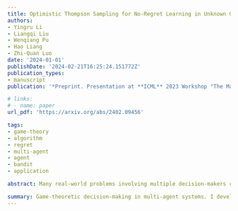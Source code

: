 ```yaml
---
title: Optimistic Thompson Sampling for No-Regret Learning in Unknown Games
authors:
- Yingru Li
- Liangqi Liu
- Wenqiang Pu
- Hao Liang
- Zhi-Quan Luo
date: '2024-01-01'
publishDate: '2024-02-21T16:25:24.151772Z'
publication_types:
- manuscript
publication: '*Preprint. Presentation at **ICML** 2023 Workshop "The Many Facets of Preference-Based Learning"*'

# links:
# - name: paper
url_pdf: 'https://arxiv.org/abs/2402.09456'

tags:
- game-theory
- algorithm
- regret
- multi-agent
- agent
- bandit
- application

abstract: Many real-world problems involving multiple decision-makers can be modeled as an unknown game characterized by bandit feedback. Addressing the challenges posed by bandit feedback and the curse of multi-agency, we developed Thompson sampling-type algorithms, leveraging information about opponent's action and reward structures. Our approach significantly reduces experimental budgets, achieving a more than tenfold reduction compared to baseline algorithms in practical applications like traffic routing and radar sensing. We demonstrate that, under certain assumptions about the reward structure, the regret bound exhibits merely a logarithmic dependence on the total action space size, effectively mitigating the curse of multi-agency. Additionally, this research introduces the Optimism-then-NoRegret framework, a novel contribution that integrates both our proposed methodologies and existing algorithms in the field.

summary: Game-theoretic decision-making in multi-agent systems. I developed optimistic TS type algorithm that significantly reduce experimental costs in applications such as traffic management and radar communications.
---
```

